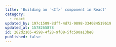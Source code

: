 ```yaml
---
title: 'Building an `<If>` component in React'
category:
  - react
updated_by: 197c1509-8dff-4d72-9898-334084519619
updated_at: 1578265878
id: 282d2165-4598-4f28-9f08-5fc590a13be8
published: false
---
```

